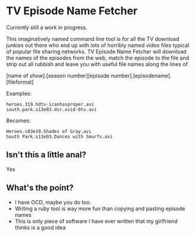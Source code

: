 # TV Episode Name Fetcher

Currently still a work in progress.

This imaginatively named command line tool is for all the TV download junkies out there who end up with lots of horribly named video files typical of popular file sharing networks. TV Episode Name Fetcher will download the names of the episodes from the web, match the episode to the file and strip out all rubbish and leave you with useful file names along the lines of 

  [name of show].[season number][episode number].[episodename].[fileformat]
  
Examples:

    heroes.319.hdtv-icanhasproper.avi
    south.park.s13e03.dsr.xvid-0tv.avi
  
Becomes:

    Heroes.s03e19.Shades of Gray.avi
    South Park.s13e03.Dances with Smurfs.avi
  
## Isn't this a little anal?

Yes

## What's the point?

* I have OCD, maybe you do too.
* Writing a ruby tool is way more fun than copying and pasting episode names
* This is only piece of software I have ever written that my girlfriend thinks is a good idea

